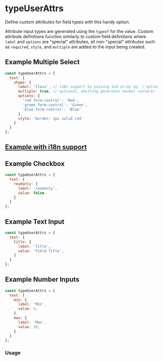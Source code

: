 # typeUserAttrs
Define custom attributes for field types with this handy option.

Attribute input types are generated using the `typeof` for the value. Custom attribute definitions function similarly to custom field definitions where `label` and `options` are "special" attributes, all non-"special" attributes such as `required`, `style`, and `multiple` are added to the input being created.

## Example Multiple Select
```javascript
const typeUserAttrs = {
  text: {
    shape: {
      label: 'Class', // i18n support by passing and array eg. ['optionCount', {count: 3}]
      multiple: true, // optional, omitting generates normal <select>
      options: {
        'red form-control': 'Red',
        'green form-control': 'Green',
        'blue form-control': 'Blue'
      },
      style: 'border: 1px solid red'
    }
  }
};
```

## [Example with i18n support](https://codepen.io/kevinchappell/pen/EMqvbG?editors=1010)

## Example Checkbox
```javascript
const typeUserAttrs = {
  text: {
    readonly: {
      label: 'readonly',
      value: false,
    }
  }
};
```

## Example Text Input
```javascript
const typeUserAttrs = {
  text: {
    title: {
      label: 'Title',
      value: 'Field Title',
    }
  }
};
```

## Example Number Inputs
```javascript
const typeUserAttrs = {
  text: {
    min: {
      label: 'Min',
      value: 1,
    },
    max: {
      label: 'Max',
      value: 10,
    }
  }
};
```

### Usage
<p data-height="525" data-embed-version="2" data-theme-id="22927" data-slug-hash="yaJbZZ" data-default-tab="js,result" data-user="kevinchappell" class="codepen"></p>
